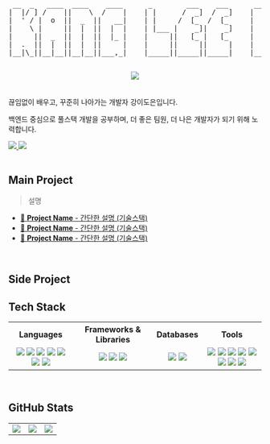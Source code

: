 <!-- 헤더 -->
<div align="center">
<pre>
 __  _   ____  ____    ____      _        ___    ___      ___     ___     ___  __ __  ____  
|  |/ ] /    ||    \  /    |    | |      /  _]  /  _]    |   \   /   \   /  _]|  |  ||    \ 
|  ' / |  o  ||  _  ||   __|    | |     /  [_  /  [_     |    \ |     | /  [_ |  |  ||  _  |
|    \ |     ||  |  ||  |  |    | |___ |    _]|    _]    |  D  ||  O  ||    _]|  |  ||  |  |
|     ||  _  ||  |  ||  |_ |    |     ||   [_ |   [_     |     ||     ||   [_ |  :  ||  |  |
|  .  ||  |  ||  |  ||     |    |     ||     ||     |    |     ||     ||     ||     ||  |  |
|__|\_||__|__||__|__||___,_|    |_____||_____||_____|    |_____| \___/ |_____| \__,_||__|__|

</pre>                                                                                  

<!-- 타이핑 애니메이션 -->
<img src="https://readme-typing-svg.demolab.com?font=Fira+Code&duration=3000&pause=1000&color=00FFFF&center=true&vCenter=true&width=600&height=50&lines=Welcome+to+my+GitHub!;Studying+Hard!;Let's+Grow+Together!" />

</div>

<br/>
<br/>
<!-- 자기소개 -->
끊임없이 배우고, 꾸준히 나아가는 개발자 강이도은입니다. 

백엔드 중심으로 풀스택 개발을 공부하며, 더 좋은 팀원, 더 나은 개발자가 되기 위해 노력합니다.

<!-- 외부 링크 -->
<a href="mailto:rkdkang1112@gmail.com">
  <img src="https://img.shields.io/badge/Email-D14836?style=flat&logo=Gmail&logoColor=white"/>
</a>

<a href="https://github.com/RKDLDE">
  <img src="https://img.shields.io/badge/GitHub-181717?style=flat&logo=github&logoColor=white"/>
</a>

<!--
<a href="https://your-blog-url.com">
  <img src="https://img.shields.io/badge/Blog-FF5722?style=flat&logo=Blogger&logoColor=white"/>
</a>

<a href="https://your-notion-link.com">
  <img src="https://img.shields.io/badge/Notion-000000?style=flat&logo=Notion&logoColor=white"/>
</a>
-->

<br/>
<br/>

<!-- 프로젝트 -->
## Main Project

> 설명
- [📌 **Project Name** - 간단한 설명 (기술스택)](link)
- [📌 **Project Name** - 간단한 설명 (기술스택)](link)
- [📌 **Project Name** - 간단한 설명 (기술스택)](link)
<br/> 


## Side Project

<!-- 기술 스택 -->
## Tech Stack
<table>
  <tr>
    <th align="center">Languages</th>
    <th align="center">Frameworks & Libraries</th>
    <th align="center">Databases</th>
    <th align="center">Tools</th>
  </tr>
  <tr>
    <td align="center">
      <img src="https://img.shields.io/badge/HTML5-E34F26?style=flat&logo=HTML5&logoColor=white"/>
      <img src="https://img.shields.io/badge/JavaScript-F7DF1E?style=flat&logo=JavaScript&logoColor=black"/>
      <img src="https://img.shields.io/badge/Java-007396?style=flat&logo=OpenJDK&logoColor=white"/>
      <img src="https://img.shields.io/badge/Python-3776AB?style=flat&logo=Python&logoColor=white"/>
      <img src="https://img.shields.io/badge/CSS3-1572B6?style=flat&logo=CSS3&logoColor=white"/>
      <img src="https://img.shields.io/badge/Dart-0175C2?style=flat&logo=Dart&logoColor=white"/>
      <img src="https://img.shields.io/badge/Kotlin-7F52FF?style=flat&logo=Kotlin&logoColor=white"/>
    </td>
    <td align="center">
      <img src="https://img.shields.io/badge/Vue.js-4FC08D?style=flat&logo=Vue.js&logoColor=white"/>
      <img src="https://img.shields.io/badge/Spring Boot-6DB33F?style=flat&logo=SpringBoot&logoColor=white"/>
      <img src="https://img.shields.io/badge/FastAPI-009688?style=flat&logo=FastAPI&logoColor=white"/>
    </td>
    <td align="center">
      <img src="https://img.shields.io/badge/MySQL-4479A1?style=flat&logo=MySQL&logoColor=white"/>
      <img src="https://img.shields.io/badge/MariaDB-003545?style=flat&logo=MariaDB&logoColor=white"/>
    </td>
    <td align="center">
      <img src="https://img.shields.io/badge/Postman-FF6C37?style=flat&logo=Postman&logoColor=white"/>
      <img src="https://img.shields.io/badge/Git-F05032?style=flat&logo=Git&logoColor=white"/>
      <img src="https://img.shields.io/badge/GitHub-181717?style=flat&logo=GitHub&logoColor=white"/>
      <img src="https://img.shields.io/badge/Notion-F3F3F3?style=flat&logo=Notion&logoColor=black"/>
      <img src="https://img.shields.io/badge/Figma-F24E1E?style=flat&logo=Figma&logoColor=white"/>
      <img src="https://img.shields.io/badge/DA%23-FFB900?style=flat&logoColor=white"/>
      <img src="https://img.shields.io/badge/ERDCloud-007ACC?style=flat&logo=Cloud&logoColor=white"/>
      <img src="https://img.shields.io/badge/Miro-050038?style=flat&logo=Miro&logoColor=white"/>
    </td>
  </tr>
</table>



<br/> 

<!-- 깃허브 통걔 -->
## GitHub Stats
<div align="center">

<table>
  <tr>
    <td>
      <img src="https://github-readme-stats.vercel.app/api?username=RKDLDE&show_icons=true&theme=tokyonight&hide_title=true&hide_border=true" />
    </td>
    <td>
      <img src="https://streak-stats.demolab.com/?user=RKDLDE&theme=tokyonight" />
    </td>
    <td>
      <a href="https://solved.ac/rkdkang1112">
        <img src="http://mazassumnida.wtf/api/v2/generate_badge?boj=rkdkang1112" />
      </a>
    </td>
  </tr>
</table>

</div>
